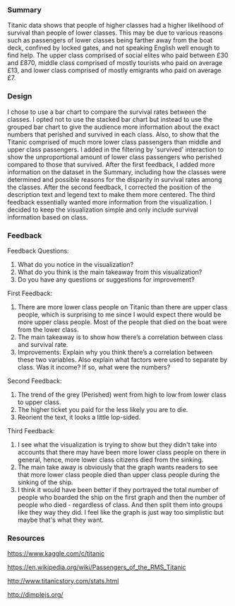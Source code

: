 ### Summary 
Titanic data shows that people of higher classes had a higher likelihood of survival than people of lower classes. This may be due to various reasons such as passengers of lower classes being farther away from the boat deck, confined by locked gates, and not speaking English well enough to find help. The upper class comprised of social elites who paid between £30 and £870, middle class comprised of mostly tourists who paid on average £13, and lower class comprised of mostly emigrants who paid on average £7.

### Design
I chose to use a bar chart to compare the survival rates between the classes. I opted not to use the stacked bar chart but instead to use the grouped bar chart to give the audience more information about the exact numbers that perished and survived in each class. Also, to show that the Titanic comprised of much more lower class passengers than middle and upper class passengers. I added in the filtering by 'survived' interaction to show the unproportional amount of lower class passengers who perished compared to those that survived. After the first feedback, I added more information on the dataset in the Summary, including how the classes were determined and possible reasons for the disparity in survival rates among the classes. After the second feedback, I corrected the position of the description text and legend text to make them more centered. The third feedback essentially wanted more information from the visualization. I decided to keep the visualization simple and only include survival information based on class. 

### Feedback 
Feedback Questions:
1. What do you notice in the visualization?
2. What do you think is the main takeaway from this visualization?
3. Do you have any questions or suggestions for improvement?

First Feedback:
1. There are more lower class people on Titanic than there are upper class people, which is surprising to me since I would expect there would be more upper class people. Most of the people that died on the boat were from the lower class.
2. The main takeaway is to show how there’s a correlation between class and survival rate.
3. Improvements: Explain why you think there’s a correlation between these two variables. Also explain what factors were used to separate by class. Was it income? If so, what were the numbers?

Second Feedback:
1. The trend of the grey (Perished) went from high to low from lower class to upper class. 
2. The higher ticket you paid for the less likely you are to die.
3. Reorient the text, it looks a little lop-sided.

Third Feedback:
1. I see what the visualization is trying to show but they didn't take into accounts that there may have been more lower class people on there in general, hence, more lower class citizens died from the sinking.
2. The main take away is obviously that the graph wants readers to see that more lower class people died than upper class people during the sinking of the ship.
3. I think it would have been better if they portrayed the total number of people who boarded the ship on the first graph and then the number of people who died - regardless of class. And then split them into groups like they way they did. I feel like the graph is just way too simplistic but maybe that's what they want.

### Resources 
https://www.kaggle.com/c/titanic

https://en.wikipedia.org/wiki/Passengers_of_the_RMS_Titanic

http://www.titanicstory.com/stats.html

http://dimplejs.org/
